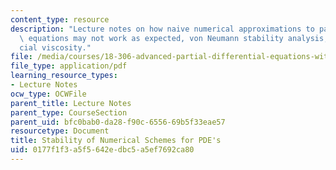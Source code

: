 ```yaml
---
content_type: resource
description: "Lecture notes on how naive numerical approximations to partial differential\
  \ equations may not work as expected, von Neumann stability analysis, and arti\f\
  cial viscosity."
file: /media/courses/18-306-advanced-partial-differential-equations-with-applications-fall-2009/0177f1f3a5f5642edbc5a5ef7692ca80_MIT18_306f09_lec29_Num_Scheme_Stab.pdf
file_type: application/pdf
learning_resource_types:
- Lecture Notes
ocw_type: OCWFile
parent_title: Lecture Notes
parent_type: CourseSection
parent_uid: bfc0bab0-da28-f90c-6556-69b5f33eae57
resourcetype: Document
title: Stability of Numerical Schemes for PDE's
uid: 0177f1f3-a5f5-642e-dbc5-a5ef7692ca80
---
```

